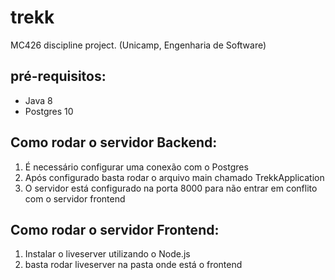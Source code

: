 # trekk
MC426 discipline project. (Unicamp, Engenharia de Software)

## pré-requisitos:
- Java 8
- Postgres 10

## Como rodar o servidor Backend:
1. É necessário configurar uma conexão com o Postgres
2. Após configurado basta rodar o arquivo main chamado TrekkApplication 
3. O servidor está configurado na porta 8000 para não entrar em conflito com o servidor frontend

## Como rodar o servidor Frontend:
1. Instalar o liveserver utilizando o Node.js
2. basta rodar liveserver na pasta onde está o frontend
